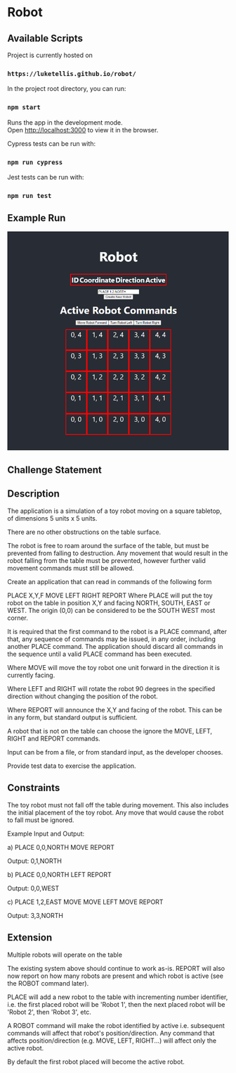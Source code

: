 # Robot

## Available Scripts

Project is currently hosted on

### `https://luketellis.github.io/robot/`

In the project root directory, you can run:

### `npm start`

Runs the app in the development mode.\
Open [http://localhost:3000](http://localhost:3000) to view it in the browser.

Cypress tests can be run with:

### `npm run cypress`

Jest tests can be run with:

### `npm run test`

## Example Run

![](RobotDemo.gif)

## Challenge Statement

## Description

The application is a simulation of a toy robot moving on a square tabletop, of dimensions 5 units x 5 units.

There are no other obstructions on the table surface.

The robot is free to roam around the surface of the table, but must be prevented from falling to destruction. Any movement that would result in the robot falling from the table must be prevented, however further valid movement commands must still be allowed.

Create an application that can read in commands of the following form

PLACE X,Y,F
MOVE
LEFT
RIGHT
REPORT
Where PLACE will put the toy robot on the table in position X,Y and facing NORTH, SOUTH, EAST or WEST. The origin (0,0) can be considered to be the SOUTH WEST most corner.

It is required that the first command to the robot is a PLACE command, after that, any sequence of commands may be issued, in any order, including another PLACE command. The application should discard all commands in the sequence until a valid PLACE command has been executed.

Where MOVE will move the toy robot one unit forward in the direction it is currently facing.

Where LEFT and RIGHT will rotate the robot 90 degrees in the specified direction without changing the position of the robot.

Where REPORT will announce the X,Y and facing of the robot. This can be in any form, but standard output is sufficient.

A robot that is not on the table can choose the ignore the MOVE, LEFT, RIGHT and REPORT commands.

Input can be from a file, or from standard input, as the developer chooses.

Provide test data to exercise the application.

## Constraints

The toy robot must not fall off the table during movement. This also includes the initial placement of the toy robot. Any move that would cause the robot to fall must be ignored.

Example Input and Output:

a)
PLACE 0,0,NORTH
MOVE
REPORT

Output: 0,1,NORTH

b)
PLACE 0,0,NORTH
LEFT
REPORT

Output: 0,0,WEST

c)
PLACE 1,2,EAST
MOVE
MOVE
LEFT
MOVE
REPORT

Output: 3,3,NORTH

## Extension

Multiple robots will operate on the table

The existing system above should continue to work as-is. REPORT will also now report on how many robots are present and which robot is active (see the ROBOT command later).

PLACE will add a new robot to the table with incrementing number identifier, i.e. the first placed robot will be 'Robot 1', then the next placed robot will be 'Robot 2', then 'Robot 3', etc.

A ROBOT <number> command will make the robot identified by active i.e. subsequent commands will affect that robot's position/direction. Any command that affects position/direction (e.g. MOVE, LEFT, RIGHT...) will affect only the active robot.

By default the first robot placed will become the active robot.
